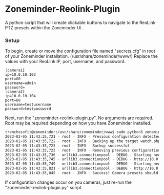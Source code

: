 # Zoneminder-Reolink-Plugin

A python script that will create clickable buttons to navigate to the ReoLink PTZ presets within the Zoneminder UI.
### Setup
To begin, create or move the configuration file named "secrets.cfg" in root of your Zoneminder installation. 
(/usr/share/zoneminder/www/) Replace the values with your ReoLink IP, port, username, and password.
```buildoutcfg
[camera1]
ip=10.0.10.103
port=80
username=admin
password=
[camera2]
ip=10.0.10.104
port=80
username=testusername
password=testpassword
```
Next, run the "zoneminder-reolink-plugin.py". No arguments are required. Root may be required depending on how you have
Zoneminder installed.
```bash
trenchesofit@zoneminder:/usr/share/zoneminder/www$ sudo python3 zoneminder-reolink-plugin.py
2023-02-05 11:43:35,721 - root - INFO - Previous configuration detected on line 71: This configuration is for reolink integration for camera
2023-02-05 11:43:35,722 - root - INFO - Backing up the target watch.php file.
2023-02-05 11:43:35,723 - root - INFO - Backup successful
2023-02-05 11:43:35,723 - root - INFO - Removing previous configuration.
2023-02-05 11:43:35,730 - urllib3.connectionpool - DEBUG - Starting new HTTP connection (1): 10.0.10.103:80
2023-02-05 11:43:35,745 - urllib3.connectionpool - DEBUG - http://10.0.10.103:80 "POST /cgi-bin/api.cgi?cmd=Login&token=null HTTP/1.1" 200 None
2023-02-05 11:43:35,749 - urllib3.connectionpool - DEBUG - Starting new HTTP connection (1): 10.0.10.103:80
2023-02-05 11:43:35,821 - urllib3.connectionpool - DEBUG - http://10.0.10.103:80 "POST /cgi-bin/api.cgi?cmd=GetTime&token=b4c1965a54516bf HTTP/1.1" 200 None
2023-02-05 11:43:35,845 - root - INFO - Success! Camera presets should now be visible on the camera stream within Zoneminder.
```
If configuration changes occur on you cameras, just re-run the "zoneminder-reolink-plugin.py" script.
